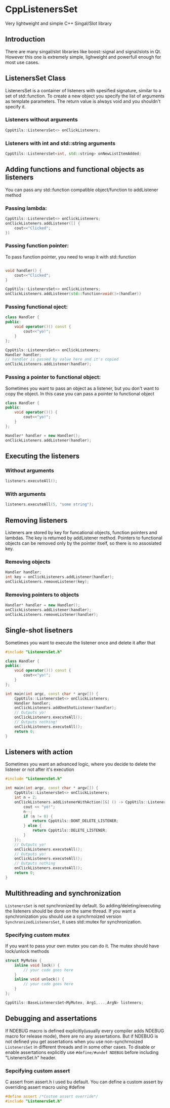 # CppListenersSet
Very lightweight and simple C++ Singal/Slot library

## Introduction
There are many singal/slot libraries like boost::signal and signal/slots in Qt. However this one is extremely simple, lighweight and powerfull enough for most use cases.

## ListenersSet Class
ListenersSet is a container of listeners with spesified signature, similar to a set of std::function. To create a new object you specify the list of arguments as template parameters. The return value is always void and you shouldn't specify it.

### Listeners without arguments
```C++
CppUtils::ListenersSet<> onClickListeners;
```

### Listeners with int and std::string arguments
```C++
CppUtils::ListenersSet<int, std::string> onNewListItemAdded;
```

## Adding functions and functional objects as listeners
You can pass any std::function compatible object/function to addListener method

### Passing lambda:
```C++
CppUtils::ListenersSet<> onClickListeners;
onClickListeners.addListener([] {
    cout<<"Clicked";          
})
```

### Passing function pointer:
To pass function pointer, you need to wrap it with std::function
```C++

void handler() {
    cout<<"Clicked";    
}

CppUtils::ListenersSet<> onClickListeners;
onClickListeners.addListener(std::function<void()>(handler))
```

### Passing functional oject:
```C++
class Handler {
public:
    void operator()() const {
        cout<<"yo!";
    }
};

CppUtils::ListenersSet<> onClickListeners;
Handler handler;
// handler is passed by value here and it's copied
onClickListeners.addListener(handler);
```

### Passing a pointer to functional object:
Sometimes you want to pass an object as a listener, but you don't want to copy the object. In this case you can pass a pointer to functional object
```C++
class Handler {
public:
    void operator()() {
        cout<<"yo!";
    }
};

Handler* handler = new Handler();
onClickListeners.addListener(handler);
```

## Executing the listeners
### Without arguments
```C++
listeners.executeAll();
```
### With arguments
```C++
listeners.executeAll(5, "some string");
```

## Removing listeners
Listeners are stored by key for funcational objects, function pointers and lambdas. The key is returned by addListener method.
Pointers to functional objects can be removed only by the pointer itself, so there is no assosiated key.
### Removing objects
```C++
Handler handler;
int key = onClickListeners.addListener(handler);
onClickListeners.removeListener(key);
```
### Removing pointers to objects
```C++
Handler* handler = new Handler();
onClickListeners.addListener(handler);
onClickListeners.removeListener(handler);
```

## Single-shot lisetners
Sometimes you want to execute the listener once and delete it after that
```C++
#include "ListenersSet.h"

class Handler {
public:
    void operator()() const {
        cout<<"yo!";
    }
};

int main(int argc, const char * argv[]) {
    CppUtils::ListenersSet<> onClickListeners;
    Handler handler;
    onClickListeners.addOneShotListener(handler);
    // Outputs yo!
    onClickListeners.executeAll();
    // Outputs nothing!
    onClickListeners.executeAll();
    return 0;
}
```

## Listeners with action
Sometimes you want an advanced logic, where you decide to delete the listener or not after it's execution
```C++
#include "ListenersSet.h"

int main(int argc, const char * argv[]) {
    CppUtils::ListenersSet<> onClickListeners;
    int n = 2;
    onClickListeners.addListenerWithAction([&] () -> CppUtils::ListenerAction {
        cout << "yo!";
        n--;
        if (n != 0) {
            return CppUtils::DONT_DELETE_LISTENER;
        } else {
            return CppUtils::DELETE_LISTENER;
        }
    });
    // Outputs yo!
    onClickListeners.executeAll();
    // Outputs yo!
    onClickListeners.executeAll();
    // Outputs nothing
    onClickListeners.executeAll();
    return 0;
}
```

## Multithreading and synchronization
`ListenersSet` is not synchronized by default. So adding/deleting/executing the listeners should be done on the same thread. If you want a synchronization you should use a synchrnoized version `SynchronizedListenersSet`, it uses std::mutex for synchronization.
### Specifying custom mutex
If you want to pass your own mutex you can do it. The mutex should have lock/unlock methods
```C++
struct MyMutex {
    inline void lock() {
        // your code goes here
    }
    inline void unlock() {
        // your code goes here
    }
};

CppUtils::BaseListenersSet<MyMutex, Arg1,...,ArgN> listeners;
```
## Debugging and assertations
If NDEBUG macro is defined explicitly(usually every compiler adds NDEBUG macro for release mode), there are no any assertations. But if NDEBUG is not defined you get assertations when you use non-synchrnoized `ListenersSet` in different threads and in some other cases. To disable or enable assertations explicitly use `#define/#undef NDEBUG` before including "ListenersSet.h" header.
### Sepcifying custom assert
C assert from assert.h i used bu default. You can define a custom assert by overriding assert macro using #define
```C++
#define assert /*Custom assert override*/
#include "ListenersSet.h"
```
